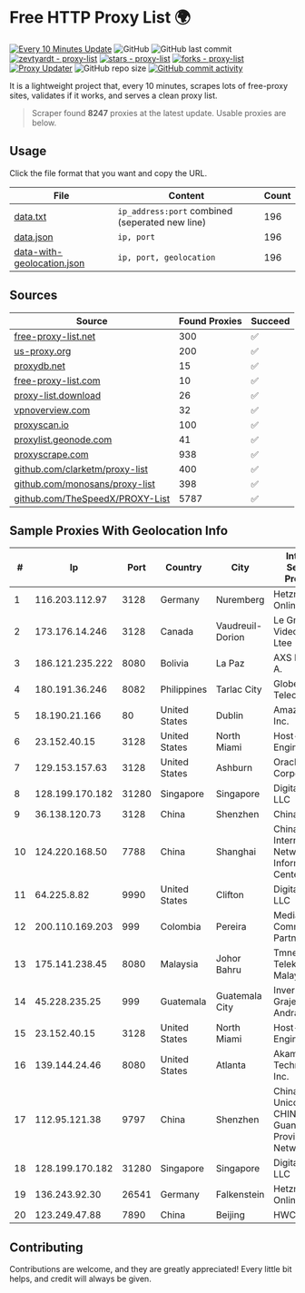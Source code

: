 
# Free HTTP Proxy List 🌍

[![Every 10 Minutes Update](https://github.com/mertguvencli/http-proxy-list/actions/workflows/main.yml/badge.svg?branch=main)](https://github.com/mertguvencli/http-proxy-list/actions/workflows/main.yml)
![GitHub](https://img.shields.io/github/license/mertguvencli/http-proxy-list)
![GitHub last commit](https://img.shields.io/github/last-commit/mertguvencli/http-proxy-list)
[![zevtyardt - proxy-list](https://img.shields.io/static/v1?label=zevtyardt&message=proxy-list&color=blue&logo=github)](https://github.com/zevtyardt/proxy-list "Go to GitHub repo")
[![stars - proxy-list](https://img.shields.io/github/stars/zevtyardt/proxy-list?style=social)](https://github.com/zevtyardt/proxy-list)
[![forks - proxy-list](https://img.shields.io/github/forks/zevtyardt/proxy-list?style=social)](https://github.com/zevtyardt/proxy-list)
[![Proxy Updater](https://github.com/zevtyardt/proxy-list/workflows/Proxy%20Updater/badge.svg)](https://github.com/zevtyardt/proxy-list/actions?query=workflow:"Proxy+Updater")
![GitHub repo size](https://img.shields.io/github/repo-size/zevtyardt/proxy-list)
[![GitHub commit activity](https://img.shields.io/github/commit-activity/m/zevtyardt/proxy-list?logo=commits)](https://github.com/zevtyardt/proxy-list/commits/main)

It is a lightweight project that, every 10 minutes, scrapes lots of free-proxy sites, validates if it works, and serves a clean proxy list.

> Scraper found **8247** proxies at the latest update. Usable proxies are below.

## Usage

Click the file format that you want and copy the URL.

|File|Content|Count|
|----|-------|-----|
|[data.txt](https://raw.githubusercontent.com/mertguvencli/http-proxy-list/main/proxy-list/data.txt)|`ip_address:port` combined (seperated new line)|196|
|[data.json](https://raw.githubusercontent.com/mertguvencli/http-proxy-list/main/proxy-list/data.json)|`ip, port`|196|
|[data-with-geolocation.json](https://raw.githubusercontent.com/mertguvencli/http-proxy-list/main/proxy-list/data-with-geolocation.json)|`ip, port, geolocation`|196|

## Sources

|Source|Found Proxies|Succeed|
|------|-------------|-------|
|[free-proxy-list.net](https://free-proxy-list.net)|300|✅|
|[us-proxy.org](https://www.us-proxy.org)|200|✅|
|[proxydb.net](http://proxydb.net)|15|✅|
|[free-proxy-list.com](https://free-proxy-list.com/?page=&port=&type%5B%5D=http&type%5B%5D=https&up_time=0&search=Search)|10|✅|
|[proxy-list.download](https://www.proxy-list.download/HTTP)|26|✅|
|[vpnoverview.com](https://vpnoverview.com/privacy/anonymous-browsing/free-proxy-servers)|32|✅|
|[proxyscan.io](https://www.proxyscan.io)|100|✅|
|[proxylist.geonode.com](https://proxylist.geonode.com/api/proxy-list?limit=300&page=1&sort_by=lastChecked&sort_type=desc&protocols=http,https)|41|✅|
|[proxyscrape.com](https://api.proxyscrape.com/v2/?request=displayproxies&protocol=http&timeout=10000&country=all&ssl=all&anonymity=all)|938|✅|
|[github.com/clarketm/proxy-list](https://raw.githubusercontent.com/clarketm/proxy-list/master/proxy-list-raw.txt)|400|✅|
|[github.com/monosans/proxy-list](https://raw.githubusercontent.com/monosans/proxy-list/main/proxies/http.txt)|398|✅|
|[github.com/TheSpeedX/PROXY-List](https://raw.githubusercontent.com/TheSpeedX/PROXY-List/master/http.txt)|5787|✅|


## Sample Proxies With Geolocation Info

|#|Ip|Port|Country|City|Internet Service Provider|
|-|--|----|-------|----|-------------------------|
|1|116.203.112.97|3128|Germany|Nuremberg|Hetzner Online GmbH|
|2|173.176.14.246|3128|Canada|Vaudreuil-Dorion|Le Groupe Videotron Ltee|
|3|186.121.235.222|8080|Bolivia|La Paz|AXS Bolivia S. A.|
|4|180.191.36.246|8082|Philippines|Tarlac City|Globe Telecom|
|5|18.190.21.166|80|United States|Dublin|Amazon.com, Inc.|
|6|23.152.40.15|3128|United States|North Miami|Host-Engine.com|
|7|129.153.157.63|3128|United States|Ashburn|Oracle Corporation|
|8|128.199.170.182|31280|Singapore|Singapore|DigitalOcean, LLC|
|9|36.138.120.73|3128|China|Shenzhen|China Mobile|
|10|124.220.168.50|7788|China|Shanghai|China Internet Network Information Center|
|11|64.225.8.82|9990|United States|Clifton|DigitalOcean, LLC|
|12|200.110.169.203|999|Colombia|Pereira|Media Commerce Partners S.A|
|13|175.141.238.45|8080|Malaysia|Johor Bahru|Tmnet, Telekom Malaysia Bhd.|
|14|45.228.235.25|999|Guatemala|Guatemala City|Inversiones Grajeda Andrade S.A|
|15|23.152.40.15|3128|United States|North Miami|Host-Engine.com|
|16|139.144.24.46|8080|United States|Atlanta|Akamai Technologies, Inc.|
|17|112.95.121.38|9797|China|Shenzhen|China Unicom CHINA169 Guangdong Province Network|
|18|128.199.170.182|31280|Singapore|Singapore|DigitalOcean, LLC|
|19|136.243.92.30|26541|Germany|Falkenstein|Hetzner Online GmbH|
|20|123.249.47.88|7890|China|Beijing|HWCSNET|



## Contributing

Contributions are welcome, and they are greatly appreciated! Every
little bit helps, and credit will always be given.

